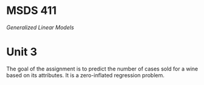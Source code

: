 # MSDS 411
*Generalized Linear Models*

# Unit 3

The goal of the assignment is to predict the number of cases sold for a wine based on its attributes. It is a zero-inflated regression problem.
